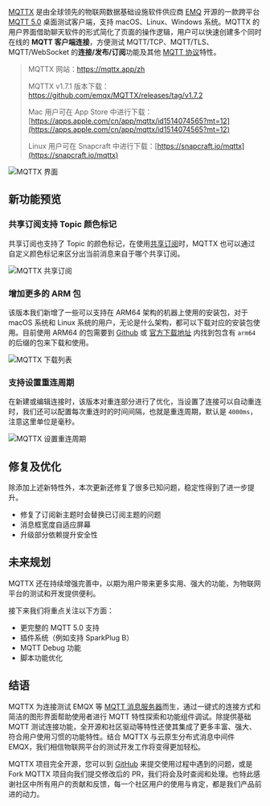 [MQTTX](https://mqttx.app/zh) 是由全球领先的物联网数据基础设施软件供应商 [EMQ](https://www.emqx.com/zh) 开源的一款跨平台 [MQTT 5.0](https://www.emqx.com/zh/mqtt/mqtt5) 桌面测试客户端，支持 macOS、Linux、Windows 系统。MQTTX 的用户界面借助聊天软件的形式简化了页面的操作逻辑，用户可以快速创建多个同时在线的 **MQTT 客户端连接**，方便测试 MQTT/TCP、MQTT/TLS、MQTT/WebSocket 的**连接/发布/订阅**功能及其他 [MQTT 协议](https://www.emqx.com/zh/mqtt)特性。

> MQTTX 网站：[https://mqttx.app/zh ](https://mqttx.app/zh)
>
> MQTTX v1.7.1 版本下载：[https://github.com/emqx/MQTTX/releases/tag/v1.7.2 ](https://github.com/emqx/MQTTX/releases/tag/v1.7.2 )
>
> Mac 用户可在 App Store 中进行下载：[‎](https://apps.apple.com/cn/app/mqttx/id1514074565?mt=12)[https://apps.apple.com/cn/app/mqttx/id1514074565?mt=12](https://apps.apple.com/cn/app/mqttx/id1514074565?mt=12)
>
> Linux 用户可在 Snapcraft 中进行下载：[https://snapcraft.io/mqttx](https://snapcraft.io/mqttx)

![MQTTX 界面](https://assets.emqx.com/images/d88034adb1312466ca146e27c36c4b74.png)

## 新功能预览

### 共享订阅支持 Topic 颜色标记

共享订阅也支持了 Topic 的颜色标记，在使用[共享订阅](https://www.emqx.com/zh/blog/introduction-to-mqtt5-protocol-shared-subscription)时，MQTTX 也可以通过自定义颜色标记来区分出当前消息来自于哪个共享订阅。

![MQTTX 共享订阅](https://assets.emqx.com/images/9b686e84a1671c793dbbcb68aea2ec13.png)

### 增加更多的 ARM 包

该版本我们新增了一些可以支持在 ARM64 架构的机器上使用的安装包，对于 macOS 系统和 Linux 系统的用户，无论是什么架构，都可以下载对应的安装包使用。目前使用 ARM64 的包需要到 [Github](https://github.com/emqx/MQTTX/releases/tag/v1.7.2) 或 [官方下载地址](https://www.emqx.com/zh/downloads/MQTTX/v1.7.2) 内找到包含有 `arm64` 的后缀的包来下载和使用。

![MQTTX 下载列表](https://assets.emqx.com/images/e3f5a841c487f56d4cda3d848b6482a1.png)

### 支持设置重连周期

在新建或编辑连接时，该版本对重连部分进行了优化，当设置了连接可以自动重连时，我们还可以配置每次重连时的时间间隔，也就是重连周期，默认是 `4000ms`，注意这里单位是毫秒。

![MQTTX 设置重连周期](https://assets.emqx.com/images/261b7ae46dd61558475fae4b23008d79.png)

 
## 修复及优化

除添加上述新特性外，本次更新还修复了很多已知问题，稳定性得到了进一步提升。

- 修复了订阅新主题时会替换已订阅主题的问题
- 消息框宽度自适应屏幕
- 升级部分依赖提升安全性

## 未来规划

MQTTX 还在持续增强完善中，以期为用户带来更多实用、强大的功能，为物联网平台的测试和开发提供便利。

接下来我们将重点关注以下方面：

- 更完整的 MQTT 5.0 支持
- 插件系统（例如支持 SparkPlug B）
- MQTT Debug 功能
- 脚本功能优化

## 结语

MQTTX 为连接测试 EMQX 等 [MQTT 消息服务器](https://www.emqx.io/zh)而生，通过一键式的连接方式和简洁的图形界面帮助使用者进行 MQTT 特性探索和功能组件调试。除提供基础 MQTT 测试连接功能，全开源和社区驱动等特性还使其集成了更多丰富、强大、符合用户使用习惯的功能特性。结合 MQTTX 与云原生分布式消息中间件 EMQX，我们相信物联网平台的测试开发工作将变得更加轻松。

MQTTX 项目完全开源，您可以到 [GitHub](https://github.com/emqx/MQTTX/issues?q=is%3Aissue+is%3Aopen+sort%3Aupdated-desc) 来提交使用过程中遇到的问题，或是 Fork MQTTX 项目向我们提交修改后的 PR，我们将会及时查阅和处理。也特此感谢社区中所有用户的贡献和反馈，每一个社区用户的使用与肯定，都是我们产品前进的动力。
